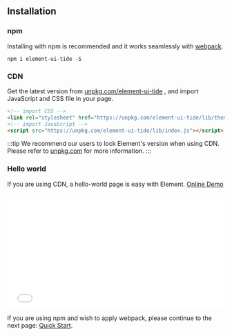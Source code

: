 ## Installation

### npm

Installing with npm is recommended and it works seamlessly with [webpack](https://webpack.js.org/).

```shell
npm i element-ui-tide -S
```

### CDN

Get the latest version from [unpkg.com/element-ui-tide](https://unpkg.com/element-ui-tide/) , and import JavaScript and CSS file in your page.

```html
<!-- import CSS -->
<link rel="stylesheet" href="https://unpkg.com/element-ui-tide/lib/theme-chalk/index.css">
<!-- import JavaScript -->
<script src="https://unpkg.com/element-ui-tide/lib/index.js"></script>
```

:::tip
We recommend our users to lock Element's version when using CDN. Please refer to [unpkg.com](https://unpkg.com) for more information.
:::

### Hello world

If you are using CDN, a hello-world page is easy with Element. [Online Demo](https://codepen.io/ziyoung/pen/rRKYpd)

<iframe height="265" style="width: 100%;" scrolling="no" title="Element demo" src="//codepen.io/ziyoung/embed/rRKYpd/?height=265&theme-id=light&default-tab=html" frameborder="no" allowtransparency="true" allowfullscreen="true">
  See the Pen <a href='https://codepen.io/ziyoung/pen/rRKYpd/'>Element demo</a> by hetech
  (<a href='https://codepen.io/ziyoung'>@ziyoung</a>) on <a href='https://codepen.io'>CodePen</a>.
</iframe>

If you are using npm and wish to apply webpack, please continue to the next page: [Quick Start](/#/en-US/component/quickstart).
